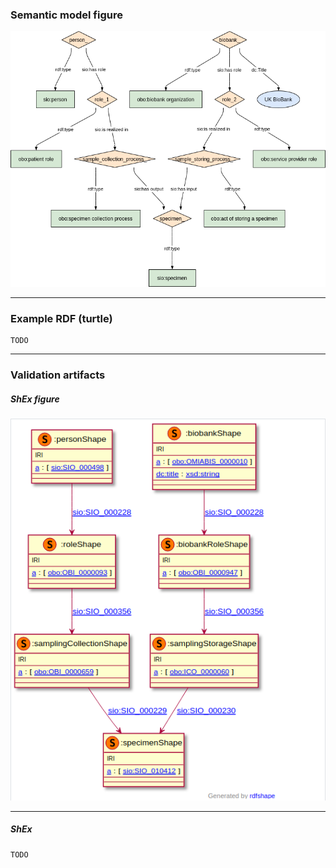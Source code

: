 ### Semantic model figure

<p align="center">
    <a href="../images/rdf/9_Biobanks.png" target="_blank">
        <img src="../images/rdf/9_Biobanks.png">
    </a>
</p>

***

### Example RDF (turtle)

```ttl
TODO
```

***

### Validation artifacts 
##### ShEx figure

<p align="center">
    <a href="../images/shex/9_Biobanks.png" target="_blank">
        <img src="../images/shex/9_Biobanks.png">
    </a>
</p>

***
##### ShEx

``` ShEx
TODO
```
